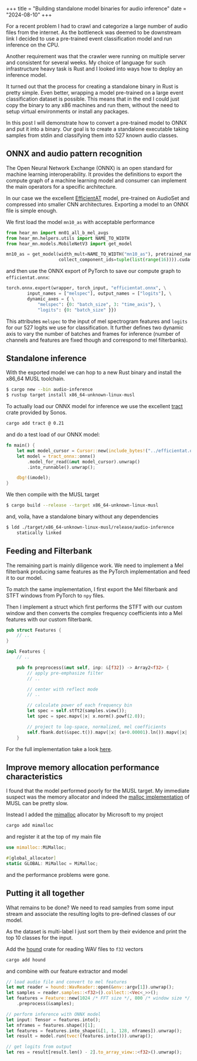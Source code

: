 +++
title = "Building standalone model binaries for audio inference"
date = "2024-08-10"
+++

For a recent problem I had to crawl and categorize
a large number of audio files from the internet.
As the bottleneck was deemed to be downstream link
I decided to use a pre-trained event
classification model and run inference on the CPU.

Another requirement was that the crawler were
running on multiple server and consistent for
several weeks. My choice of language for such
infrastructure heavy task is Rust and I looked
into ways how to deploy an inference model.

It turned out that the process for creating a
standalone binary in Rust is pretty simple. Even
better, wrapping a model pre-trained on a large
event classification dataset is possible.
This means that in the end I could just copy the
binary to any x86 machines and run them, without
the need to setup virtual environments or install 
any packages.

In this post I will demonstrate how to convert a
pre-trained model to ONNX and put it into a
binary. Our goal is to create a standalone
executable taking samples from stdin and
classifying them into 527 known audio classes.

<!-- more -->

## ONNX and audio pattern recognition

The Open Neural Network Exchange (ONNX) is an open 
standard for machine learning interoperability. It
provides the definitions to export the compute
graph of a machine learning model and consumer can
implement the main operators for a specific
architecture.

In our case we the excellent [EfficientAT](https://github.com/fschmid56/EfficientAT) model, pre-trained
on AudioSet and compressed into smaller CNN
architectures. Exporting a model to an ONNX file
is simple enough.

We first load the model `mn10_as` with acceptable
performance

```python
from hear_mn import mn01_all_b_mel_avgs
from hear_mn.helpers.utils import NAME_TO_WIDTH
from hear_mn.models.MobileNetV3 import get_model

mn10_as = get_model(width_mult=NAME_TO_WIDTH("mn10_as"), pretrained_name="mn10_as",
                    collect_component_ids=tuple(list(range(16)))).cuda()
```

and then use the ONNX export of PyTorch to save
our compute graph to `efficientat.onnx`:
```python
torch.onnx.export(wrapper, torch_input, "efficientat.onnx", \
        input_names = ["melspec"], output_names = ["logits"], \
        dynamic_axes = { \
            "melspec": {0: "batch_size", 3: "time_axis"}, \
            "logits": {0: "batch_size" }})
```

This attributes `melspec` to the input of mel
spectrogram features and `logits` for our 527
logits we use for classification. It further
defines two dynamic axis to vary the number of
batches and frames for inference (number of
channels and features are fixed though and 
correspond to mel filterbanks).

## Standalone inference

With the exported model we can hop to a new Rust
binary and install the x86_64 MUSL toolchain.

```bash
$ cargo new --bin audio-inference
$ rustup target install x86_64-unknown-linux-musl
```

To actually load our ONNX model for inference we
use the excellent [tract](https://github.com/sonos/tract) crate provided by Sonos.

```bash
cargo add tract @ 0.21
```

and do a test load of our ONNX model:

```rust
fn main() {
    let mut model_cursor = Cursor::new(include_bytes!("../efficientat.onnx"));
    let model = tract_onnx::onnx()
        .model_for_read(&mut model_cursor).unwrap()
        .into_runnable().unwrap();

    dbg!(&model);
}
```

We then compile with the MUSL target

```bash
$ cargo build --release --target x86_64-unknown-linux-musl
```

and, voila, have a standalone binary without any
dependencies

```bash
$ ldd ./target/x86_64-unknown-linux-musl/release/audio-inference
	statically linked
```

## Feeding and Filterbank

The remaining part is mainly diligence work. We
need to implement a Mel filterbank producing same
features as the PyTorch implementation and feed it
to our model.

To match the same implementation, I first export
the Mel filterbank and STFT windows from PyTorch
to `npy` files.

Then I implement a struct which first performs the
STFT with our custom window and then converts the
complex frequency coefficients into a Mel features
with our custom filterbank.

```rust
pub struct Features {
    // ..
}

impl Features {
    // ..

    pub fn preprocess(&mut self, inp: &[f32]) -> Array2<f32> {
        // apply pre-emphasize filter
        // ..

        // center with reflect mode
        // ..

        // calculate power of each frequency bin
        let spec = self.stft2(samples.view());
        let spec = spec.mapv(|x| x.norm().powf(2.0));

        // project to log-space, normalized, mel coefficients
        self.fbank.dot(&spec.t()).mapv(|x| (x+0.00001).ln()).mapv(|x| (x + 4.5) / 5.)
    }
```

For the full implementation take a look [here](github.com/bytesnake/).

## Improve memory allocation performance characteristics

I found that the model performed poorly for the
MUSL target. My immediate suspect was the memory
allocator and indeed the [malloc implementation](https://www.tweag.io/blog/2023-08-10-rust-static-link-with-mimalloc/)
of MUSL can be pretty slow.

Instead I added the [mimalloc](https://github.com/microsoft/mimalloc) allocator by Microsoft
to my project

```bash
cargo add mimalloc
```

and register it at the top of my main file

```rust
use mimalloc::MiMalloc;

#[global_allocator]
static GLOBAL: MiMalloc = MiMalloc;
```
and the performance problems were gone.

## Putting it all together

What remains to be done? We need to read samples
from some input stream and associate the resulting
logits to pre-defined classes of our model.

As the dataset is multi-label I just sort them by
their evidence and print the top 10 classes for
the input.

Add the [hound](https://github.com/ruuda/hound) crate for reading WAV files to `f32` 
vectors 

```bash
cargo add hound
```

and combine with our feature extractor and model

```rust
// load audio file and convert to mel features
let mut reader = hound::WavReader::open(&env::argv[1]).unwrap();
let samples = reader.samples::<f32>().collect::<Vec<_>>();
let features = Feature::new(1024 /* FFT size */, 800 /* window size */, 320 /* overlap */)
    .preprocess(&samples);

// perform inference with ONNX model
let input: Tensor = features.into();
let nframes = features.shape()[1];
let features = features.into_shape(&[1, 1, 128, nframes]).unwrap();
let result = model.run(tvec!(features.into())).unwrap();

// get logits from output
let res = result[result.len() - 2].to_array_view::<f32>().unwrap();
```

